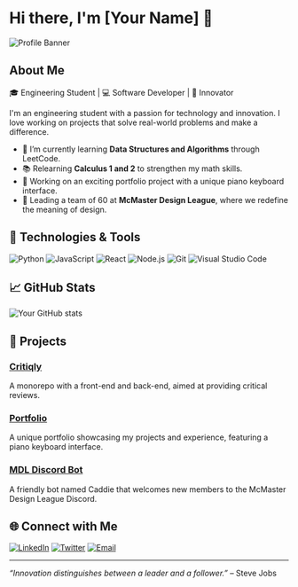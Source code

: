 # Hi there, I'm [Your Name] 👋

![Profile Banner](https://your-banner-url.com/banner.png)

## About Me

🎓 Engineering Student | 💻 Software Developer | 🚀 Innovator

I'm an engineering student with a passion for technology and innovation. I love working on projects that solve real-world problems and make a difference.

- 🌱 I’m currently learning **Data Structures and Algorithms** through LeetCode.
- 📚 Relearning **Calculus 1 and 2** to strengthen my math skills.
- 🔭 Working on an exciting portfolio project with a unique piano keyboard interface.
- 🎨 Leading a team of 60 at **McMaster Design League**, where we redefine the meaning of design.

## 🔧 Technologies & Tools

![Python](https://img.shields.io/badge/-Python-333?style=flat&logo=python)
![JavaScript](https://img.shields.io/badge/-JavaScript-333?style=flat&logo=javascript)
![React](https://img.shields.io/badge/-React-333?style=flat&logo=react)
![Node.js](https://img.shields.io/badge/-Node.js-333?style=flat&logo=node.js)
![Git](https://img.shields.io/badge/-Git-333?style=flat&logo=git)
![Visual Studio Code](https://img.shields.io/badge/-VS%20Code-333?style=flat&logo=visual-studio-code)

## 📈 GitHub Stats

![Your GitHub stats](https://github-readme-stats.vercel.app/api?username=your-username&show_icons=true&theme=dark)

## 🚀 Projects

### [Critiqly](https://github.com/your-username/critiqly)
A monorepo with a front-end and back-end, aimed at providing critical reviews.

### [Portfolio](https://github.com/your-username/portfolio)
A unique portfolio showcasing my projects and experience, featuring a piano keyboard interface.

### [MDL Discord Bot](https://github.com/your-username/mdl-discord-bot)
A friendly bot named Caddie that welcomes new members to the McMaster Design League Discord.

## 🌐 Connect with Me

[![LinkedIn](https://img.shields.io/badge/-LinkedIn-0077B5?style=flat&logo=linkedin)](https://linkedin.com/in/your-profile)
[![Twitter](https://img.shields.io/badge/-Twitter-1DA1F2?style=flat&logo=twitter)](https://twitter.com/your-profile)
[![Email](https://img.shields.io/badge/-Email-D14836?style=flat&logo=gmail)](mailto:your-email@example.com)

---

*“Innovation distinguishes between a leader and a follower.”* – Steve Jobs
